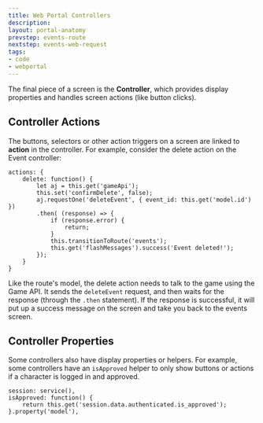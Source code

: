 ```yaml
---
title: Web Portal Controllers
description:
layout: portal-anatomy
prevstep: events-route
nextstep: events-web-request
tags: 
- code
- webportal
---
```


The final piece of a screen is the **Controller**, which provides display properties and handles screen actions (like button clicks).

## Controller Actions

The buttons, selectors or other action triggers on a screen are linked to **action** in the controller.   For example, consider the delete action on the Event controller:

    actions: {
        delete: function() {
            let aj = this.get('gameApi');
            this.set('confirmDelete', false);
            aj.requestOne('deleteEvent', { event_id: this.get('model.id') })
            .then( (response) => {
                if (response.error) {
                    return;
                }
                this.transitionToRoute('events');
                this.get('flashMessages').success('Event deleted!');
            });
        }
    }

Like the route's model, the delete action needs to talk to the game using the Game API.  It sends the `deleteEvent` request, and then waits for the response (through the `.then` statement).  If the response is successful, it will put up a success message on the screen and take you back to the events screen.

## Controller Properties

Some controllers also have display properties or helpers.  For example, some controllers have an `isApproved` helper to only show buttons or actions if a character is logged in and approved.

    session: service(),
    isApproved: function() {
        return this.get('session.data.authenticated.is_approved');
    }.property('model'),

